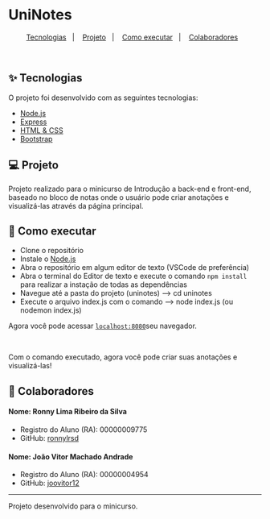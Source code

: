 # UniNotes
<p align="center">
  <a href="#-tecnologias">Tecnologias</a>&nbsp;&nbsp;&nbsp;|&nbsp;&nbsp;&nbsp;
  <a href="#-projeto">Projeto</a>&nbsp;&nbsp;&nbsp;|&nbsp;&nbsp;&nbsp;
  <a href="#-como-executar">Como executar</a>&nbsp;&nbsp;&nbsp;|&nbsp;&nbsp;&nbsp;
  <a href="#-colaboradores">Colaboradores</a>&nbsp;&nbsp;&nbsp;
</p>

<br>

## ✨ Tecnologias

O projeto foi desenvolvido com as seguintes tecnologias:

- [Node.js](https://nodejs.org/en/)
- [Express](https://expressjs.com)
- [HTML & CSS](https://developer.mozilla.org/en-US/docs/Web/HTML)
- [Bootstrap](https://getbootstrap.com)

## 💻 Projeto

Projeto realizado para o minicurso de Introdução a back-end e front-end, baseado no bloco de notas onde o usuário pode criar anotações e visualizá-las através da
página principal.

## 🚀 Como executar

- Clone o repositório
- Instale o [Node.js](https://nodejs.org/en/download/)
- Abra o repositório em algum editor de texto (VSCode de preferência)
- Abra o terminal do Editor de texto e execute o comando `npm install` para realizar a instação de todas as dependências
- Navegue até a pasta do projeto (uninotes) --> cd uninotes
- Execute o arquivo index.js com o comando --> node index.js (ou nodemon index.js)

Agora você pode acessar [`localhost:8080`](http://localhost:8080)seu navegador.

<br>


Com o comando executado, agora você pode criar suas anotações e visualizá-las!

## 👷 Colaboradores

#### Nome: Ronny Lima Ribeiro da Silva
- Registro do Aluno (RA): 00000009775
- GitHub: [ronnylrsd](https://github.com/ronnylrsd)

#### Nome: João Vitor Machado Andrade
- Registro do Aluno (RA): 00000004954
- GitHub: [joovitor12](https://github.com/joovitor12)


---

Projeto desenvolvido para o minicurso.
